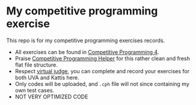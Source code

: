 # My competitive programming exercise

This repo is for my competitive programming exercises records.
- All exercises can be found in [Competitive Programming 4](https://cpbook.net/).
- Praise [Competitive Programming Helper](https://github.com/agrawal-d/cph/tree/main) for this rather clean and fresh flat file structure.
- Respect [virtual judge](https://vjudge.net), you can complete and record your  exercises for both UVA and Kattis here.
- Only codes will be uploaded, and `.cph` file will not since containing my own test cases.
- NOT VERY OPTIMIZED CODE